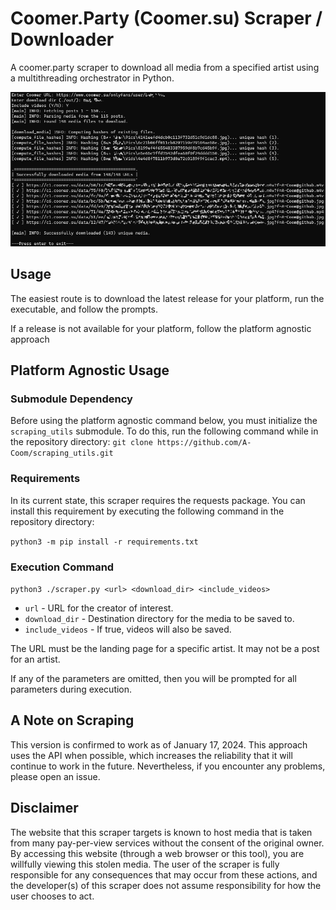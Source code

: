 # Coomer.Party (Coomer.su) Scraper / Downloader

A coomer.party scraper to download all media from a specified artist using a multithreading orchestrator in Python.

![output](./img/output.jpg)



## Usage
The easiest route is to download the latest release for your platform, run the executable, and follow the prompts.

If a release is not available for your platform, follow the platform agnostic approach



## Platform Agnostic Usage

### Submodule Dependency

Before using the platform agnostic command below, you must initialize the `scraping_utils` submodule. To do this, run the following command while in the repository directory: `git clone https://github.com/A-Coom/scraping_utils.git`

### Requirements
In its current state, this scraper requires the requests package. You can install this requirement by executing the following command in the repository directory:

`python3 -m pip install -r requirements.txt`

### Execution Command
`python3 ./scraper.py <url> <download_dir> <include_videos>`
* `url` - URL for the creator of interest.
* `download_dir` - Destination directory for the media to be saved to.
* `include_videos` - If true, videos will also be saved.

The URL must be the landing page for a specific artist. It may not be a post for an artist.

If any of the parameters are omitted, then you will be prompted for all parameters during execution.



## A Note on Scraping
This version is confirmed to work as of January 17, 2024. This approach uses the API when possible, which increases the reliability that it will continue to work in the future. Nevertheless, if you encounter any problems, please open an issue.



## Disclaimer
The website that this scraper targets is known to host media that is taken from many pay-per-view services without the consent of the original owner. By accessing this website (through a web browser or this tool), you are willfully viewing this stolen media. The user of the scraper is fully responsible for any consequences that may occur from these actions, and the developer(s) of this scraper does not assume responsibility for how the user chooses to act.
